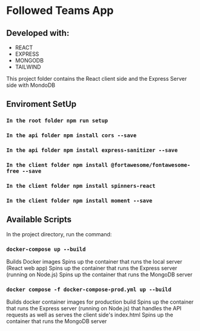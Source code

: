 # Followed Teams App

## Developed with:
- REACT
- EXPRESS
- MONGODB
- TAILWIND

This project folder contains the React client side and the Express Server side with MondoDB

## Enviroment SetUp
### `In the root folder npm run setup`
### `In the api folder npm install cors --save`
### `In the api folder npm install express-sanitizer --save`
### `In the client folder npm install @fortawesome/fontawesome-free --save`
### `In the client folder npm install spinners-react`
### `In the client folder npm install moment --save`

## Available Scripts

In the project directory, run the command:

### `docker-compose up --build`

Builds Docker images
Spins up the container that runs the local server (React web app)
Spins up the container that runs the Express server (running on Node.js)
Spins up the container that runs the MongoDB server

### `docker compose -f docker-compose-prod.yml up --build`
Builds docker container images for production build
Spins up the container that runs the Express server (running on Node.js) that handles the API requests as well as serves the client side's index.html
Spins up the container that runs the MongoDB server




